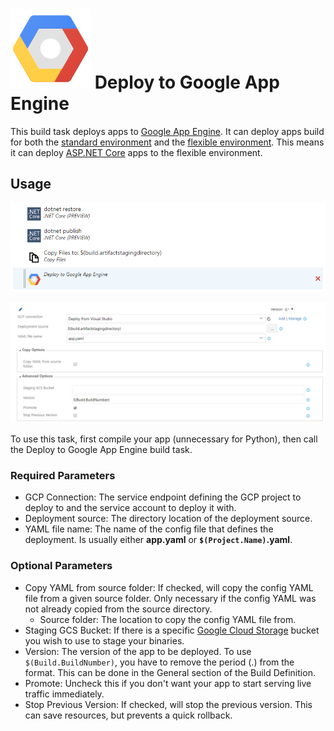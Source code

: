 # ![GCP][GCPLogo] Deploy to Google App Engine

This build task deploys apps to [Google App Engine][GAE]. It can deploy apps build for
both the [standard environment][standard] and the [flexible environment][flex]. This means it can deploy
[ASP.NET Core][AspNetCore] apps to the flexible environment.

## Usage

![DotNet Core build process][Build]

![Deploy GAE Task parameters][GaeTaskParams]

To use this task, first compile your app (unnecessary for Python),
then call the Deploy to Google App Engine build task.

### Required Parameters
 - GCP Connection: The service endpoint defining the GCP project to deploy to and
the service account to deploy it with.
 - Deployment source: The directory location of the deployment source.
 - YAML file name: The name of the config file that defines the deployment. Is usually
either **app.yaml** or **`$(Project.Name)`.yaml**.

### Optional Parameters

 - Copy YAML from source folder: If checked, will copy the config YAML file from
a given source folder. Only necessary if the config YAML was not already copied from
the source directory.
   - Source folder: The location to copy the config YAML file from.
 - Staging GCS Bucket: If there is a specific [Google Cloud Storage][GCS] bucket
you wish to use to stage your binaries.
 - Version: The version of the app to be deployed. To use `$(Build.BuildNumber)`, you
have to remove the period (.) from the format. This can be done in the General section
of the Build Definition.
 - Promote: Uncheck this if you don't want your app to start serving live traffic
immediately.
 - Stop Previous Version: If checked, will stop the previous version. This can save
resources, but prevents a quick rollback.



[GCPLogo]: ../images/cloud_128x128.png
[Build]: ../images/screenshots/dotnet-core-build-process.png
[GaeTaskParams]: ../images/screenshots/deploy-gae-inputs.png
[GAE]: https://cloud.google.com/appengine
[standard]: https://cloud.google.com/appengine/docs/standard
[flex]: https://cloud.google.com/appengine/docs/flexible
[GCS]: https://cloud.google.com/storage
[AspNetCore]: https://www.asp.net/core
